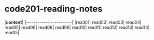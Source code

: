 # code201-reading-notes
|**content**|
|------------|-----------|
|read01|
read02|
read03|
read04|
read05|
read06|
read08|
read09|
read10|
read11|
read12|
read13|
read14|
read15|
